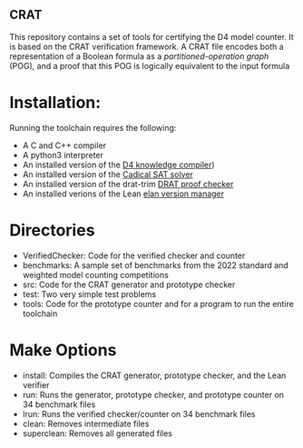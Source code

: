 ## CRAT

This repository contains a set of tools for certifying the D4 model
counter.  It is based on the CRAT verification framework.  A CRAT file
encodes both a representation of a Boolean formula as a
*partitioned-operation graph* (POG), and a proof that this POG is
logically equivalent to the input formula

# Installation:

Running the toolchain requires the following:

* A C and C++ compiler
* A python3 interpreter
* An installed version of the [D4 knowledge compiler](https:://github.com/crillab/d4))
* An installed version of the [Cadical SAT solver](https://github.com/arminbiere/cadical)
* An installed version of the drat-trim [DRAT proof checker](https://github.com/marijnheule/drat-trim)
* An installed verions of the Lean [elan version manager](https://github.com/leanprover/elan)

# Directories

* VerifiedChecker:
    Code for the verified checker and counter
* benchmarks:
    A sample set of benchmarks from the 2022 standard and weighted model counting competitions
* src:
    Code for the CRAT generator and prototype checker
* test:
    Two very simple test problems
* tools:
    Code for the prototype counter and for a program to run the entire toolchain


# Make Options

* install:
    Compiles the CRAT generator, prototype checker, and the Lean verifier
* run:
    Runs the generator, prototype checker, and prototype counter on 34 benchmark files
* lrun:
    Runs the verified checker/counter on 34 benchmark files
* clean:
    Removes intermediate files
* superclean:
    Removes all generated files

    